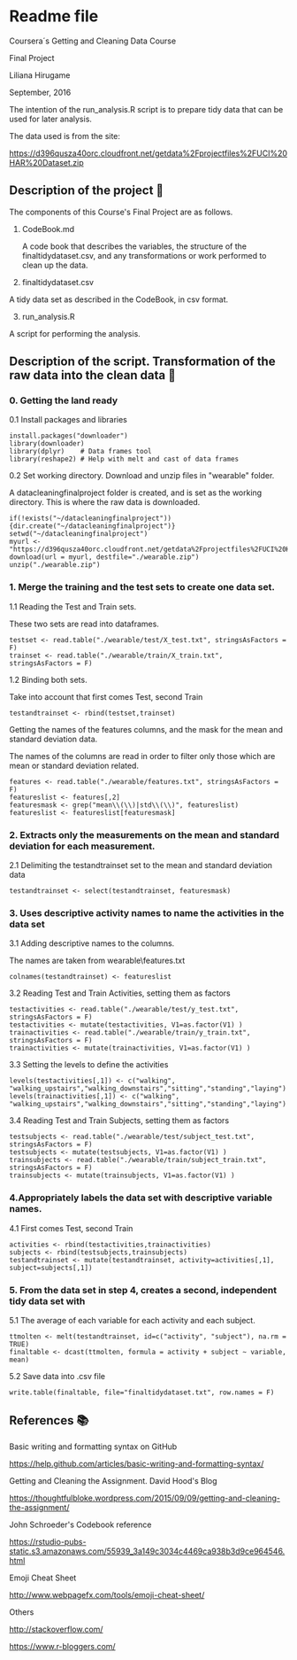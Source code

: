 # Readme file
Coursera´s Getting and Cleaning Data Course

Final Project

Liliana Hirugame

September, 2016

The intention of the run_analysis.R script is to prepare tidy data that can be used for later analysis.

The data used is from the site: 

https://d396qusza40orc.cloudfront.net/getdata%2Fprojectfiles%2FUCI%20HAR%20Dataset.zip

## Description of the project  :pushpin:

The components of this Course's Final Project are as follows.

1) CodeBook.md

   A code book that describes the variables, the structure of the finaltidydataset.csv, and any transformations or work performed to clean up the data. 

2) finaltidydataset.csv 

  A tidy data set as described in the CodeBook, in csv format.

3) run_analysis.R 

  A script for performing the analysis.



## Description of the script. Transformation of the raw data into the clean data  :green_apple:
### 0. Getting the land ready  
0.1 Install packages and libraries
```
install.packages("downloader")
library(downloader)
library(dplyr)    # Data frames tool
library(reshape2) # Help with melt and cast of data frames
```
0.2 Set working directory. Download and unzip files in "wearable" folder.

A datacleaningfinalproject folder is created, and is set as the working directory. This is where the raw data is downloaded.
```
if(!exists("~/datacleaningfinalproject")){dir.create("~/datacleaningfinalproject")}
setwd("~/datacleaningfinalproject")
myurl <- "https://d396qusza40orc.cloudfront.net/getdata%2Fprojectfiles%2FUCI%20HAR%20Dataset.zip"
download(url = myurl, destfile="./wearable.zip")
unzip("./wearable.zip")
```

### 1. Merge the training and the test sets to create one data set.
1.1 Reading the Test and Train sets.

These two sets are read into dataframes.
```
testset <- read.table("./wearable/test/X_test.txt", stringsAsFactors = F)
trainset <- read.table("./wearable/train/X_train.txt", stringsAsFactors = F)
```
1.2 Binding both sets.

Take into account that first comes Test, second Train
```
testandtrainset <- rbind(testset,trainset)
```
Getting the names of the features columns, and the mask for the mean and standard deviation data.

The names of the columns are read in order to filter only those which are mean or standard deviation related.
```
features <- read.table("./wearable/features.txt", stringsAsFactors = F)
featureslist <- features[,2]
featuresmask <- grep("mean\\(\\)|std\\(\\)", featureslist)
featureslist <- featureslist[featuresmask]
```
### 2. Extracts only the measurements on the mean and standard deviation for each measurement.
2.1 Delimiting the testandtrainset set to the mean and standard deviation data
```
testandtrainset <- select(testandtrainset, featuresmask)
```
### 3. Uses descriptive activity names to name the activities in the data set
3.1 Adding descriptive names to the columns.

The names are taken from wearable\features.txt
```
colnames(testandtrainset) <- featureslist
```
3.2 Reading Test and Train Activities, setting them as factors
```
testactivities <- read.table("./wearable/test/y_test.txt", stringsAsFactors = F)
testactivities <- mutate(testactivities, V1=as.factor(V1) )
trainactivities <- read.table("./wearable/train/y_train.txt", stringsAsFactors = F)
trainactivities <- mutate(trainactivities, V1=as.factor(V1) )
```
3.3 Setting the levels  to define the activities
```
levels(testactivities[,1]) <- c("walking", "walking_upstairs","walking_downstairs","sitting","standing","laying")
levels(trainactivities[,1]) <- c("walking", "walking_upstairs","walking_downstairs","sitting","standing","laying")
```
3.4 Reading Test and Train Subjects, setting them as factors
```
testsubjects <- read.table("./wearable/test/subject_test.txt", stringsAsFactors = F)
testsubjects <- mutate(testsubjects, V1=as.factor(V1) )
trainsubjects <- read.table("./wearable/train/subject_train.txt", stringsAsFactors = F)
trainsubjects <- mutate(trainsubjects, V1=as.factor(V1) )
```
### 4.Appropriately labels the data set with descriptive variable names.
4.1 First comes Test, second Train
```
activities <- rbind(testactivities,trainactivities)
subjects <- rbind(testsubjects,trainsubjects)
testandtrainset <- mutate(testandtrainset, activity=activities[,1], subject=subjects[,1])
```
### 5. From the data set in step 4, creates a second, independent tidy data set with 
5.1 The average of each variable for each activity and each subject.
```
ttmolten <- melt(testandtrainset, id=c("activity", "subject"), na.rm = TRUE)
finaltable <- dcast(ttmolten, formula = activity + subject ~ variable, mean)
```
5.2 Save data into .csv file
```
write.table(finaltable, file="finaltidydataset.txt", row.names = F)
```

## References   :books:

Basic writing and formatting syntax on GitHub

https://help.github.com/articles/basic-writing-and-formatting-syntax/

Getting and Cleaning the Assignment. David Hood's Blog

https://thoughtfulbloke.wordpress.com/2015/09/09/getting-and-cleaning-the-assignment/

John Schroeder's Codebook reference

https://rstudio-pubs-static.s3.amazonaws.com/55939_3a149c3034c4469ca938b3d9ce964546.html

Emoji Cheat Sheet

http://www.webpagefx.com/tools/emoji-cheat-sheet/

Others

http://stackoverflow.com/

https://www.r-bloggers.com/

